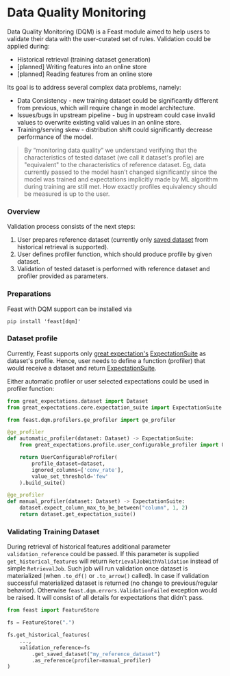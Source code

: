 # Data Quality Monitoring

Data Quality Monitoring (DQM) is a Feast module aimed to help users to validate their data with the user-curated set of rules.
Validation could be applied during:
* Historical retrieval (training dataset generation)
* [planned] Writing features into an online store
* [planned] Reading features from an online store

Its goal is to address several complex data problems, namely:
* Data Consistency - new training dataset could be significantly different from previous, which will require change in model architecture.
* Issues/bugs in upstream pipeline - bug in upstream could case invalid values to overwrite existing valid values in an online store.
* Training/serving skew - distribution shift could significantly decrease performance of the model.

> By “monitoring data quality” we understand verifying that the characteristics of tested dataset (we call it dataset's profile) are "equivalent" to the characteristics of reference dataset.
> Eg, data currently passed to the model hasn’t changed significantly since the model was trained and expectations implicitly made by ML algorithm during training are still met.
> How exactly profiles equivalency should be measured is up to the user. 

### Overview

Validation process consists of the next steps:
1. User prepares reference dataset (currently only [saved dataset](../getting-started/concepts/dataset.md) from historical retrieval is supported).
2. User defines profiler function, which should produce profile by given dataset.
3. Validation of tested dataset is performed with reference dataset and profiler provided as parameters.

### Preparations
Feast with DQM support can be installed via
```shell
pip install 'feast[dqm]'
```

### Dataset profile
Currently, Feast supports only [great expectation's](https://greatexpectations.io/) [ExpectationSuite](https://legacy.docs.greatexpectations.io/en/latest/autoapi/great_expectations/core/expectation_suite/index.html#great_expectations.core.expectation_suite.ExpectationSuite)
as dataset's profile. Hence, user needs to define a function (profiler) that would receive a dataset and return [ExpectationSuite](https://legacy.docs.greatexpectations.io/en/latest/autoapi/great_expectations/core/expectation_suite/index.html#great_expectations.core.expectation_suite.ExpectationSuite).

Either automatic profiler or user selected expectations could be used in profiler function:
```python
from great_expectations.dataset import Dataset
from great_expectations.core.expectation_suite import ExpectationSuite

from feast.dqm.profilers.ge_profiler import ge_profiler

@ge_profiler
def automatic_profiler(dataset: Dataset) -> ExpectationSuite:
    from great_expectations.profile.user_configurable_profiler import UserConfigurableProfiler

    return UserConfigurableProfiler(
        profile_dataset=dataset,
        ignored_columns=['conv_rate'],
        value_set_threshold='few'
    ).build_suite()
```

```python
@ge_profiler
def manual_profiler(dataset: Dataset) -> ExpectationSuite:
    dataset.expect_column_max_to_be_between("column", 1, 2)
    return dataset.get_expectation_suite()
```



### Validating Training Dataset
During retrieval of historical features additional parameter `validation_reference` could be passed.
If this parameter is supplied `get_historical_features` will return `RetrievalJobWithValidation` instead of simple `RetrievalJob`.
Such job will run validation once dataset is materialized (when `.to_df()` or `.to_arrow()` called). In case if validation successful materialized dataset is returned (no change to previous/regular behavior).
Otherwise `feast.dqm.errors.ValidationFailed` exception would be raised. It will consist of all details for expectations that didn't pass.

```python
from feast import FeatureStore

fs = FeatureStore(".")

fs.get_historical_features(
    ...,
    validation_reference=fs
        .get_saved_dataset("my_reference_dataset")
        .as_reference(profiler=manual_profiler)
)
```
